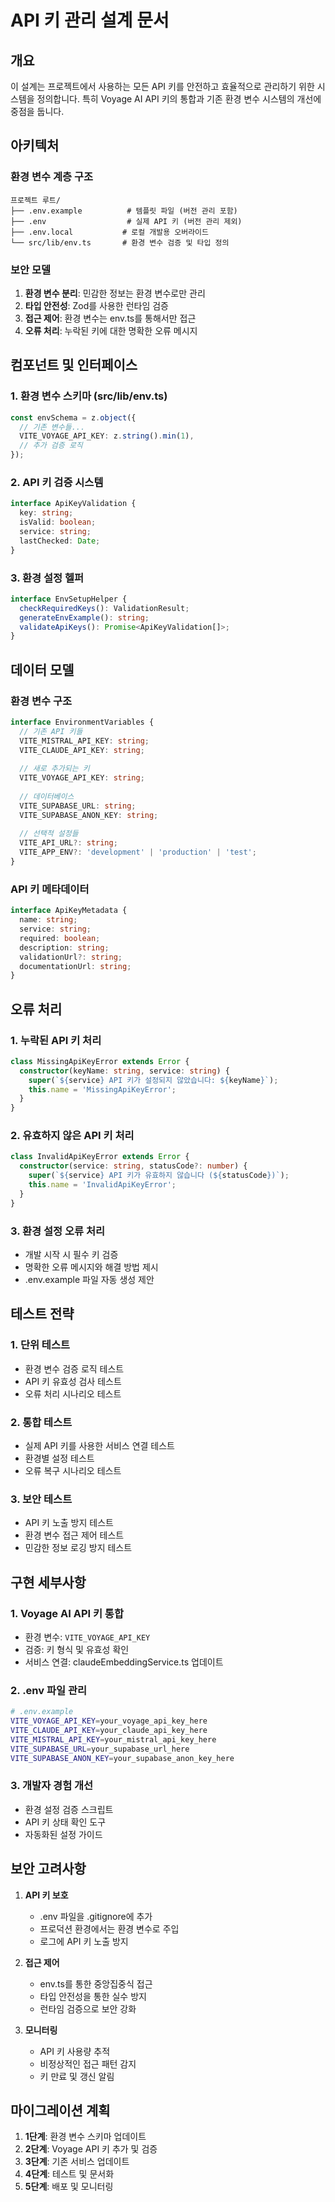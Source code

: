 # API 키 관리 설계 문서

## 개요

이 설계는 프로젝트에서 사용하는 모든 API 키를 안전하고 효율적으로 관리하기 위한 시스템을 정의합니다. 특히 Voyage AI API 키의 통합과 기존 환경 변수 시스템의 개선에 중점을 둡니다.

## 아키텍처

### 환경 변수 계층 구조

```
프로젝트 루트/
├── .env.example          # 템플릿 파일 (버전 관리 포함)
├── .env                  # 실제 API 키 (버전 관리 제외)
├── .env.local           # 로컬 개발용 오버라이드
└── src/lib/env.ts       # 환경 변수 검증 및 타입 정의
```

### 보안 모델

1. **환경 변수 분리**: 민감한 정보는 환경 변수로만 관리
2. **타입 안전성**: Zod를 사용한 런타임 검증
3. **접근 제어**: 환경 변수는 env.ts를 통해서만 접근
4. **오류 처리**: 누락된 키에 대한 명확한 오류 메시지

## 컴포넌트 및 인터페이스

### 1. 환경 변수 스키마 (src/lib/env.ts)

```typescript
const envSchema = z.object({
  // 기존 변수들...
  VITE_VOYAGE_API_KEY: z.string().min(1),
  // 추가 검증 로직
});
```

### 2. API 키 검증 시스템

```typescript
interface ApiKeyValidation {
  key: string;
  isValid: boolean;
  service: string;
  lastChecked: Date;
}
```

### 3. 환경 설정 헬퍼

```typescript
interface EnvSetupHelper {
  checkRequiredKeys(): ValidationResult;
  generateEnvExample(): string;
  validateApiKeys(): Promise<ApiKeyValidation[]>;
}
```

## 데이터 모델

### 환경 변수 구조

```typescript
interface EnvironmentVariables {
  // 기존 API 키들
  VITE_MISTRAL_API_KEY: string;
  VITE_CLAUDE_API_KEY: string;
  
  // 새로 추가되는 키
  VITE_VOYAGE_API_KEY: string;
  
  // 데이터베이스
  VITE_SUPABASE_URL: string;
  VITE_SUPABASE_ANON_KEY: string;
  
  // 선택적 설정들
  VITE_API_URL?: string;
  VITE_APP_ENV?: 'development' | 'production' | 'test';
}
```

### API 키 메타데이터

```typescript
interface ApiKeyMetadata {
  name: string;
  service: string;
  required: boolean;
  description: string;
  validationUrl?: string;
  documentationUrl: string;
}
```

## 오류 처리

### 1. 누락된 API 키 처리

```typescript
class MissingApiKeyError extends Error {
  constructor(keyName: string, service: string) {
    super(`${service} API 키가 설정되지 않았습니다: ${keyName}`);
    this.name = 'MissingApiKeyError';
  }
}
```

### 2. 유효하지 않은 API 키 처리

```typescript
class InvalidApiKeyError extends Error {
  constructor(service: string, statusCode?: number) {
    super(`${service} API 키가 유효하지 않습니다 (${statusCode})`);
    this.name = 'InvalidApiKeyError';
  }
}
```

### 3. 환경 설정 오류 처리

- 개발 시작 시 필수 키 검증
- 명확한 오류 메시지와 해결 방법 제시
- .env.example 파일 자동 생성 제안

## 테스트 전략

### 1. 단위 테스트

- 환경 변수 검증 로직 테스트
- API 키 유효성 검사 테스트
- 오류 처리 시나리오 테스트

### 2. 통합 테스트

- 실제 API 키를 사용한 서비스 연결 테스트
- 환경별 설정 테스트
- 오류 복구 시나리오 테스트

### 3. 보안 테스트

- API 키 노출 방지 테스트
- 환경 변수 접근 제어 테스트
- 민감한 정보 로깅 방지 테스트

## 구현 세부사항

### 1. Voyage AI API 키 통합

- 환경 변수: `VITE_VOYAGE_API_KEY`
- 검증: 키 형식 및 유효성 확인
- 서비스 연결: claudeEmbeddingService.ts 업데이트

### 2. .env 파일 관리

```bash
# .env.example
VITE_VOYAGE_API_KEY=your_voyage_api_key_here
VITE_CLAUDE_API_KEY=your_claude_api_key_here
VITE_MISTRAL_API_KEY=your_mistral_api_key_here
VITE_SUPABASE_URL=your_supabase_url_here
VITE_SUPABASE_ANON_KEY=your_supabase_anon_key_here
```

### 3. 개발자 경험 개선

- 환경 설정 검증 스크립트
- API 키 상태 확인 도구
- 자동화된 설정 가이드

## 보안 고려사항

1. **API 키 보호**
   - .env 파일을 .gitignore에 추가
   - 프로덕션 환경에서는 환경 변수로 주입
   - 로그에 API 키 노출 방지

2. **접근 제어**
   - env.ts를 통한 중앙집중식 접근
   - 타입 안전성을 통한 실수 방지
   - 런타임 검증으로 보안 강화

3. **모니터링**
   - API 키 사용량 추적
   - 비정상적인 접근 패턴 감지
   - 키 만료 및 갱신 알림

## 마이그레이션 계획

1. **1단계**: 환경 변수 스키마 업데이트
2. **2단계**: Voyage API 키 추가 및 검증
3. **3단계**: 기존 서비스 업데이트
4. **4단계**: 테스트 및 문서화
5. **5단계**: 배포 및 모니터링